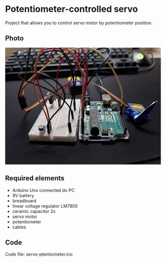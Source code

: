 # Potentiometer-controlled servo







Project that allows you to control servo motor by potentiometer position.







## Photo



![Project setup](photo.jpeg)







## Required elements



* Arduino Uno connected do PC
* 9V battery
* breadboard
* linear voltage regulator LM7805
* ceramic capacitor 2x
* servo motor
* potentiometer
* cables





## Code



Code file: servo-ptentiometer.ino




